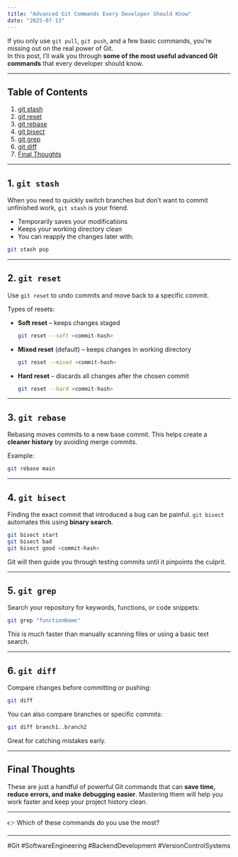 ```yaml
---
title: "Advanced Git Commands Every Developer Should Know"
date: "2025-07-13"
---
```


If you only use `git pull`, `git push`, and a few basic commands, you’re missing out on the real power of Git.  
In this post, I’ll walk you through **some of the most useful advanced Git commands** that every developer should know.  

---

## Table of Contents
1. [git stash](#1-git-stash)  
2. [git reset](#2-git-reset)  
3. [git rebase](#3-git-rebase)  
4. [git bisect](#4-git-bisect)  
5. [git grep](#5-git-grep)  
6. [git diff](#6-git-diff)  
7. [Final Thoughts](#final-thoughts)  

---

## 1. `git stash`
When you need to quickly switch branches but don’t want to commit unfinished work, `git stash` is your friend.  

- Temporarily saves your modifications  
- Keeps your working directory clean  
- You can reapply the changes later with:  

```bash
git stash pop
````

---

## 2. `git reset`

Use `git reset` to undo commits and move back to a specific commit.

Types of resets:

* **Soft reset** – keeps changes staged

  ```bash
  git reset --soft <commit-hash>
  ```

* **Mixed reset** (default) – keeps changes in working directory

  ```bash
  git reset --mixed <commit-hash>
  ```

* **Hard reset** – discards all changes after the chosen commit

  ```bash
  git reset --hard <commit-hash>
  ```

---

## 3. `git rebase`

Rebasing moves commits to a new base commit. This helps create a **cleaner history** by avoiding merge commits.

Example:

```bash
git rebase main
```

---

## 4. `git bisect`

Finding the exact commit that introduced a bug can be painful. `git bisect` automates this using **binary search**.

```bash
git bisect start
git bisect bad
git bisect good <commit-hash>
```

Git will then guide you through testing commits until it pinpoints the culprit.

---

## 5. `git grep`

Search your repository for keywords, functions, or code snippets:

```bash
git grep "functionName"
```

This is much faster than manually scanning files or using a basic text search.

---

## 6. `git diff`

Compare changes before committing or pushing:

```bash
git diff
```

You can also compare branches or specific commits:

```bash
git diff branch1..branch2
```

Great for catching mistakes early.

---

## Final Thoughts

These are just a handful of powerful Git commands that can **save time, reduce errors, and make debugging easier**.
Mastering them will help you work faster and keep your project history clean.

---

👉 Which of these commands do you use the most?

---

\#Git #SoftwareEngineering #BackendDevelopment #VersionControlSystems

```

